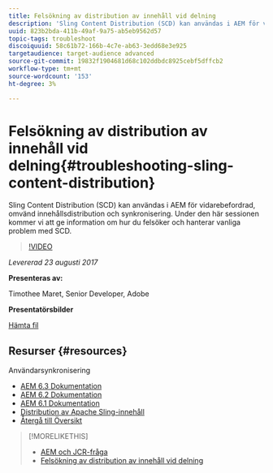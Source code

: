 ```yaml
---
title: Felsökning av distribution av innehåll vid delning
description: 'Sling Content Distribution (SCD) kan användas i AEM för vidarebefordrad, omvänd innehållsdistribution och synkronisering. Under den här sessionen kommer vi att ge information om hur du felsöker och hanterar vanliga problem med SCD. '
uuid: 823b2bda-411b-49af-9a75-ab5eb9562d57
topic-tags: troubleshoot
discoiquuid: 58c61b72-166b-4c7e-ab63-3edd68e3e925
targetaudience: target-audience advanced
source-git-commit: 19832f1904681d68c102ddbdc8925cebf5dffcb2
workflow-type: tm+mt
source-wordcount: '153'
ht-degree: 3%

---
```



# Felsökning av distribution av innehåll vid delning{#troubleshooting-sling-content-distribution}

Sling Content Distribution (SCD) kan användas i AEM för vidarebefordrad, omvänd innehållsdistribution och synkronisering. Under den här sessionen kommer vi att ge information om hur du felsöker och hanterar vanliga problem med SCD.

>[!VIDEO](https://video.tv.adobe.com/v/19451/?quality=9)

*Levererad 23 augusti 2017*

**Presenteras av:**

Timothee Maret, Senior Developer, Adobe

**Presentatörsbilder**

[Hämta fil](assets/aem-gems-scd.pdf)

## Resurser {#resources}

Användarsynkronisering

* [AEM 6.3 Dokumentation](https://docs.adobe.com/docs/en/aem/6-3/administer/security/security/sync.html)
* [AEM 6.2 Dokumentation](https://docs.adobe.com/docs/en/aem/6-2/administer/security/security/sync.html)
* [AEM 6.1 Dokumentation](https://docs.adobe.com/docs/en/aem/6-1/administer/security/security/sync.html)
* [Distribution av Apache Sling-innehåll](https://sling.apache.org/documentation/bundles/content-distribution.html)
* [Återgå till Översikt](https://helpx.adobe.com/experience-manager/kt/eseminars/gems/aem-index.html)

>[!MORELIKETHIS]
>
>* [AEM och JCR-fråga](aem-indexing-jcr-query.md)
>* [Felsökning av distribution av innehåll vid delning](aem-troubleshooting-sling.md)

